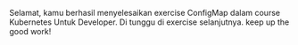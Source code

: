 Selamat, kamu berhasil menyelesaikan exercise ConfigMap dalam course Kubernetes Untuk Developer. Di tunggu di exercise selanjutnya. keep up the good work!
